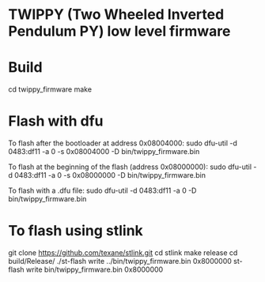 # TWIPPY (Two Wheeled Inverted Pendulum PY) low level firmware

# Build
cd twippy_firmware
make

# Flash with dfu
To flash after the bootloader at address 0x08004000:
sudo dfu-util -d 0483:df11 -a 0 -s 0x08004000 -D bin/twippy_firmware.bin

To flash at the beginning of the flash (address 0x08000000):
sudo dfu-util -d 0483:df11 -a 0 -s 0x08000000 -D bin/twippy_firmware.bin

To flash with a .dfu file:
sudo dfu-util -d 0483:df11 -a 0 -D bin/twippy_firmware.bin

# To flash using stlink
git clone https://github.com/texane/stlink.git
cd stlink
make release
cd build/Release/
./st-flash write ../bin/twippy_firmware.bin 0x8000000
st-flash write bin/twippy_firmware.bin 0x8000000
